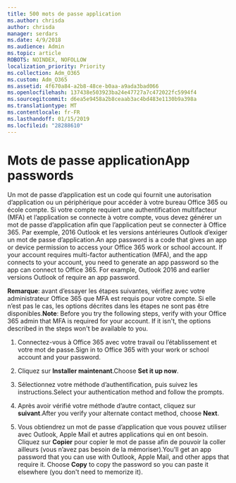 ```yaml
---
title: 500 mots de passe application
ms.author: chrisda
author: chrisda
manager: serdars
ms.date: 4/9/2018
ms.audience: Admin
ms.topic: article
ROBOTS: NOINDEX, NOFOLLOW
localization_priority: Priority
ms.collection: Adm_O365
ms.custom: Adm_O365
ms.assetid: 4f670a84-a2b8-48ce-b0aa-a9ada3bad066
ms.openlocfilehash: 137438e503923ba24e47727a7c472022fc5994f4
ms.sourcegitcommit: d6ea5e9458a2b8ceaab3ac4bd483e1130b9a398a
ms.translationtype: MT
ms.contentlocale: fr-FR
ms.lasthandoff: 01/15/2019
ms.locfileid: "28288610"
---
```

# <a name="app-passwords"></a><span data-ttu-id="26f58-102">Mots de passe application</span><span class="sxs-lookup"><span data-stu-id="26f58-102">App passwords</span></span>

<span data-ttu-id="26f58-p101">Un mot de passe d’application est un code qui fournit une autorisation d’application ou un périphérique pour accéder à votre bureau Office 365 ou école compte. Si votre compte requiert une authentification multifacteur (MFA) et l’application se connecte à votre compte, vous devez générer un mot de passe d’application afin que l’application peut se connecter à Office 365. Par exemple, 2016 Outlook et les versions antérieures Outlook d’exiger un mot de passe d’application.</span><span class="sxs-lookup"><span data-stu-id="26f58-p101">An app password is a code that gives an app or device permission to access your Office 365 work or school account. If your account requires multi-factor authentication (MFA), and the app connects to your account, you need to generate an app password so the app can connect to Office 365. For example, Outlook 2016 and earlier versions Outlook of require an app password.</span></span>
  
 <span data-ttu-id="26f58-p102">**Remarque**: avant d’essayer les étapes suivantes, vérifiez avec votre administrateur Office 365 que MFA est requis pour votre compte. Si elle n’est pas le cas, les options décrites dans les étapes ne sont pas être disponibles.</span><span class="sxs-lookup"><span data-stu-id="26f58-p102">**Note**: Before you try the following steps, verify with your Office 365 admin that MFA is required for your account. If it isn't, the options described in the steps won't be available to you.</span></span>
  
1. <span data-ttu-id="26f58-108">Connectez-vous à Office 365 avec votre travail ou l’établissement et votre mot de passe.</span><span class="sxs-lookup"><span data-stu-id="26f58-108">Sign in to Office 365 with your work or school account and your password.</span></span>
    
2. <span data-ttu-id="26f58-109">Cliquez sur **Installer maintenant**.</span><span class="sxs-lookup"><span data-stu-id="26f58-109">Choose **Set it up now**.</span></span>
    
3. <span data-ttu-id="26f58-110">Sélectionnez votre méthode d’authentification, puis suivez les instructions.</span><span class="sxs-lookup"><span data-stu-id="26f58-110">Select your authentication method and follow the prompts.</span></span>
    
4. <span data-ttu-id="26f58-111">Après avoir vérifié votre méthode d’autre contact, cliquez sur **suivant**.</span><span class="sxs-lookup"><span data-stu-id="26f58-111">After you verify your alternate contact method, choose **Next**.</span></span>
    
5. <span data-ttu-id="26f58-p103">Vous obtiendrez un mot de passe d’application que vous pouvez utiliser avec Outlook, Apple Mail et autres applications qui en ont besoin. Cliquez sur **Copier** pour copier le mot de passe afin de pouvoir la coller ailleurs (vous n’avez pas besoin de la mémoriser).</span><span class="sxs-lookup"><span data-stu-id="26f58-p103">You'll get an app password that you can use with Outlook, Apple Mail, and other apps that require it. Choose **Copy** to copy the password so you can paste it elsewhere (you don't need to memorize it).</span></span> 
    

